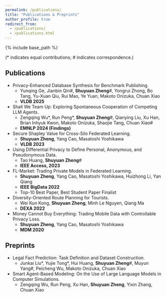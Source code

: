 ```yaml
---
permalink: /publications/
title: "Publications & Preprints"
author_profile: true
redirect_from: 
  - /publications/
  - /publications.html
---
```


{% include base_path %}

(* indicates equal contributions; # indicates correspondence.)

<h2>Publications</h2>

 + Privacy-Enhanced Database Synthesis for Benchmark Publishing.
   + Yunqing Ge, Jianbin Qin#, __Shuyuan Zheng__#, Yongrui Zhong, Bo Tang, Yu-Xuan Qiu, Rui Mao, Ye Yuan, Makoto Onizuka, Chuan Xiao
   + **VLDB 2025**
+ Shall We Team Up: Exploring Spontaneous Cooperation of Competing LLM Agents.
  + Zengqing Wu\*, Run Peng\*, __Shuyuan Zheng__#, Qianying Liu, Xu Han, Brian Inhyuk Kwon, Makoto Onizuka, Shaojie Tang, Chuan Xiao#
  + **EMNLP 2024 (Findings)**
+ Secure Shapley Value for Cross-Silo Federated Learning.
  + __Shuyuan Zheng__, Yang Cao, Masatoshi Yoshikawa
  + **VLDB 2023**
+ Using Differential Privacy to Define Personal, Anonymous, and Pseudonymous Data.
  + Tao Huang, __Shuyuan Zheng__#
  + **IEEE Access, 2023**
+ FL-Market: Trading Private Models in Federated Learning.
  + __Shuyuan Zheng__, Yang Cao, Masatoshi Yoshikawa, Huizhong Li, Yan Qiang
  + **IEEE BigData 2022**
  + Top-10 Best Paper, Best Student Paper Finalist
+ Diversity-Oriented Route Planning for Tourists.
  + Wei Kun Kong, __Shuyuan Zheng__, Minh Le Nguyen, Qiang Ma
  + **DEXA 2022**
+ Money Cannot Buy Everything: Trading Mobile Data with Controllable Privacy Loss.
  + __Shuyuan Zheng__, Yang Cao, Masatoshi Yoshikawa
  + **MDM 2020**


 <h2>Preprints</h2>
 
 + Legal Fact Prediction: Task Definition and Dataset Construction.
   + Junkai Liu\*, Yujie Tong\*, Hui Huang, __Shuyuan Zheng__#, Muyun Yang#, Peicheng Wu, Makoto Onizuka, Chuan Xiao
 + Smart Agent-Based Modeling: On the Use of Large Language Models in Computer Simulations.
   + Zengqing Wu, Run Peng, Xu Han, __Shuyuan Zheng__, Yixin Zhang, Chuan Xiao


